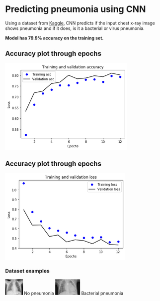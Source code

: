 # Predicting pneumonia using CNN

Using a dataset from [Kaggle](https://www.kaggle.com/nih-chest-xrays/data), CNN predicts if the input chest x-ray image shows pneumonia and if it does, is it a bacterial or virus pneumonia.

<b>Model has 79.9% accuracy on the training set.</b>

## Accuracy plot through epochs
<img src="images/accuracy_plot.png" alt="accuracy plot"/>

## Accuracy plot through epochs
<img src="images/loss_plot.png" alt="loss plot"/>

### Dataset examples
<img src="images/normal.jpeg" height ="50" alt="no pneumonia"/>
No pneumonia
<img src="images/bacterial.jpeg" height ="50" alt="bacterial pneumonia"/>
Bacterial pneumonia
